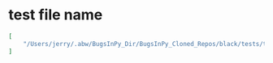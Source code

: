 # test file name

```json
[
    "/Users/jerry/.abw/BugsInPy_Dir/BugsInPy_Cloned_Repos/black/tests/test_black.py"
]
```

